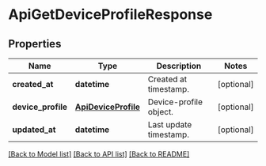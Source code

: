 # ApiGetDeviceProfileResponse

## Properties
Name | Type | Description | Notes
------------ | ------------- | ------------- | -------------
**created_at** | **datetime** | Created at timestamp. | [optional] 
**device_profile** | [**ApiDeviceProfile**](ApiDeviceProfile.md) | Device-profile object. | [optional] 
**updated_at** | **datetime** | Last update timestamp. | [optional] 

[[Back to Model list]](../README.md#documentation-for-models) [[Back to API list]](../README.md#documentation-for-api-endpoints) [[Back to README]](../README.md)



